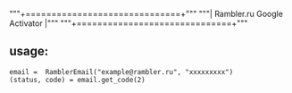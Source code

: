 """+==============================+"""
"""| Rambler.ru Google Activator  |"""
"""+==============================+"""

## usage: 

``` 
email =  RamblerEmail("example@rambler.ru", "xxxxxxxxx")
(status, code) = email.get_code(2)
```

